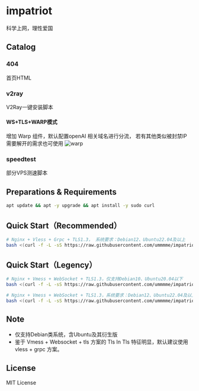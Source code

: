# impatriot
科学上网，理性爱国

## Catalog
### 404
首页HTML

### v2ray
V2Ray一键安装脚本

#### WS+TLS+WARP模式
增加 Warp 组件，默认配置openAI 相关域名进行分流， 若有其他类似被封禁IP 需要解开的需求也可使用
![warp](https://github.com/ummmme/impatriot/blob/master/assets/img/warp.png)

### speedtest
部分VPS测速脚本

## Preparations & Requirements
```bash
apt update && apt -y upgrade && apt install -y sudo curl
```

## Quick Start（Recommended）
```bash
# Nginx + Vless + Grpc + TLS1.3， 系统要求：Debian12、Ubuntu22.04及以上
bash <(curl -f -L -sS https://raw.githubusercontent.com/ummmme/impatriot/master/xray/vless_grpc.sh)
```

## Quick Start（Legency）
```bash
# Nginx + Vmess + WebSocket + TLS1.3，仅支持Debian10、Ubuntu20.04以下
bash <(curl -f -L -sS https://raw.githubusercontent.com/ummmme/impatriot/master/v2ray/ws_tls/install.sh)

# Nginx + Vmess + WebSocket + TLS1.3，系统要求：Debian12、Ubuntu22.04及以上
bash <(curl -f -L -sS https://raw.githubusercontent.com/ummmme/impatriot/master/v2ray/ws_tls/new.sh)
```

## Note
- 仅支持Debian类系统，含Ubuntu及其衍生版
- 鉴于 Vmess + Websocket + tls 方案的 Tls In Tls 特征明显，默认建议使用 vless + grpc 方案。

## License
MIT License
